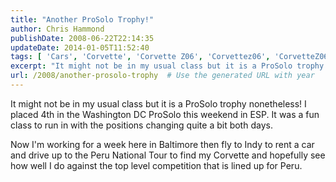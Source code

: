 ```yaml
---
title: "Another ProSolo Trophy!"
author: Chris Hammond
publishDate: 2008-06-22T22:14:35
updateDate: 2014-01-05T11:52:40
tags: [ 'Cars', 'Corvette', 'Corvette Z06', 'Corvettez06', 'CorvetteZ06org' ]
excerpt: "It might not be in my usual class but it is a ProSolo trophy nonetheless! I placed 4th in the Washington DC ProSolo this weekend in ESP. It was a fun class to run in with the positions changing quite a bit both days.  Now I'm working for a week here in Baltimore then fly to Indy to rent a car and drive up to the Peru National Tour to find my Corvette and hopefully see how well I do against the top level competition that is lined up for Peru. "
url: /2008/another-prosolo-trophy  # Use the generated URL with year
---
```

<p>It might not be in my usual class but it is a ProSolo trophy nonetheless! I placed 4th in the Washington DC ProSolo this weekend in&#160;ESP. It was a fun class to run in with the positions changing quite a bit both days.</p> <p>Now I'm working for a week here in Baltimore then fly to Indy to rent a car and drive up to the Peru National Tour to find my Corvette and hopefully see how well I do against the top level competition that is lined up for Peru.</p>
